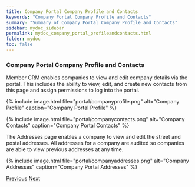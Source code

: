 ```yaml
---
title: Company Portal Company Profile and Contacts
keywords: "Company Portal Company Profile and Contacts"
summary: "Summary of Company Portal Company Profile and Contacts"
sidebar: mydoc_sidebar
permalink: mydoc_company_portal_profileandcontacts.html
folder: mydoc
toc: false
---
```


### Company Portal Company Profile and Contacts

Member CRM enables companies to view and edit company details via the portal. This includes the ability to view, edit, and create new contacts from this page and assign permissions to log into the portal. 

{% include image.html file="portal/companyprofile.png" alt="Company Profile" caption="Company Portal Profile" %}

{% include image.html file="portal/companycontacts.png" alt="Company Contacts" caption="Company Portal Contacts" %}

The Addresses page enables a company to view and edit the street and postal addresses. All addresses for a company are audited so companies are able to view previous addresses at any time.

{% include image.html file="portal/companyaddresses.png" alt="Company Addresses" caption="Company Portal Addresses" %}

<a class="btn btn-default btn-lg pull-left" href="mydoc_company_portal_employees.html" role="button">Previous</a>
<a class="btn btn-primary btn-lg pull-right" href="mydoc_company_portal_contactus.html" role="button">Next</a>
